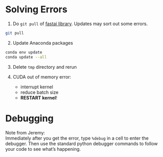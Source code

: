 # Solving Errors

1.  Do `git pull` of [fastai library](https://github.com/fastai/fastai).  Updates may sort out some errors.
```bash
git pull
```

2.  Update Anaconda packages
```bash
conda env update
conda update --all 
```

3.  Delete `tmp` directory and rerun  

4.  CUDA out of memory error:  
    - interrupt kernel
    - reduce batch size
    - **RESTART kernel**!

# Debugging
Note from Jeremy:  
Immediately after you get the error, type `%debug` in a cell to enter the debugger. Then use the standard python debugger commands to follow your code to see what’s happening. 
